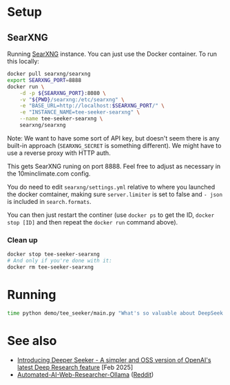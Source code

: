 
# Setup

## SearXNG

Running [SearXNG](https://github.com/searxng/searxng) instance. You can just use the Docker container. To run this locally:

```sh
docker pull searxng/searxng
export SEARXNG_PORT=8888
docker run \
    -d -p ${SEARXNG_PORT}:8080 \
    -v "${PWD}/searxng:/etc/searxng" \
    -e "BASE_URL=http://localhost:$SEARXNG_PORT/" \
    -e "INSTANCE_NAME=tee-seeker-searxng" \
    --name tee-seeker-searxng \
    searxng/searxng
```

Note: We want to have some sort of API key, but doesn't seem there is any built-in approach (`SEARXNG_SECRET` is something different). We might have to use a reverse proxy with HTTP auth.

This gets SearXNG runing on port 8888. Feel free to adjust as necessary in the 10minclimate.com config.

You do need to edit `searxng/settings.yml` relative to where you launched the docker comtainer, making sure `server.limiter` is set to false and `- json` is included in `search.formats`.

You can then just restart the continer (use `docker ps` to get the ID, `docker stop [ID]` and then repeat the `docker run` command above).

<!-- Not needed at present
One trick for generating a secret key:

```sh
python -c "from uuid import uuid1; print(str(uuid1()))"
```
-->

### Clean up

```sh
docker stop tee-seeker-searxng
# And only if you're done with it:
docker rm tee-seeker-searxng
```

# Running

```sh
time python demo/tee_seeker/main.py "What's so valuable about DeepSeek's GRPO technique?" --rigor 0.1
```


# See also

* [Introducing Deeper Seeker - A simpler and OSS version of OpenAI's latest Deep Research feature](https://www.reddit.com/r/LocalLLaMA/comments/1igyy0n/introducing_deeper_seeker_a_simpler_and_oss/) [Feb 2025]
* [Automated-AI-Web-Researcher-Ollama](https://github.com/TheBlewish/Automated-AI-Web-Researcher-Ollama) ([Reddit](https://www.reddit.com/r/LocalLLaMA/comments/1gvlzug/i_created_an_ai_research_assistant_that_actually/))

